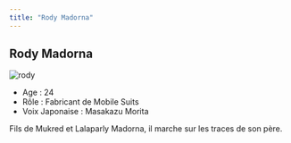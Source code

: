 ```yaml
---
title: "Rody Madorna"
---
```


Rody Madorna
------------

![rody](/images/stories/saga/gundamage/persos/rody.png)
- Age : 24  
- Rôle : Fabricant de Mobile Suits  
- Voix Japonaise : Masakazu Morita


Fils de Mukred et Lalaparly Madorna, il marche sur les traces de son père.

